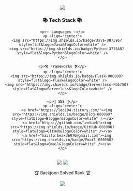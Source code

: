 <div align="center">
	<img src="https://capsule-render.vercel.app/api?type=waving&color=auto&height=200&section=header&text=leobaek%20Github!&fontSize=90" />	
</div>

<div align="center">
	<h3>📚 Tech Stack 📚</h3>

	<p>✨ Languages ✨</p>
	<p align="center">
		<img src="https://img.shields.io/badge/Java-007396?style=flat&logo=Java&logoColor=white" />
		<img src="https://img.shields.io/badge/Python-3776AB?style=flat&logo=Python&logoColor=white" />
	</p>

	<p>🛠 Frameworks 🛠</p>
	<p align="center">
		<img src="https://img.shields.io/badge/Flask-000000?style=flat&logo=Flask&logoColor=white" />
		<img src="https://img.shields.io/badge/Serverless-FD5750?style=flat&logo=Serverless&logoColor=white" />
	</p>

	<p>🎨 SNS 🎨</p>
	<p align="center">
		<a href="https://leo104.tistory.com/"><img src="https://img.shields.io/badge/Blog-000000?style=flat&logo=Blogger&logoColor=white" /></a>
		<a href="https://github.com/leobaek"><img src="https://img.shields.io/badge/GitHub-000000?style=flat&logo=GitHub&logoColor=white" /></a>
		<a href="mailto:beak36976@gmail.com"><img src="https://img.shields.io/badge/Email-000000?style=flat&logo=Gmail&logoColor=white" /></a>
	</p>
</div>

<div align="center">
	<br>
	<img src="https://github-readme-stats.vercel.app/api/top-langs/?username=kycasdzxc&layout=compact">
	<img src="https://github-readme-stats.vercel.app/api?username=kycasdzxc&show_icons=true">
	<br>
	<p>🏆 Baekjoon Solved Rank 🏆</p>
	<a href="https://solved.ac/kycasdzxc"><img src="http://mazassumnida.wtf/api/v2/generate_badge?boj=kycasdzxc"></a>
	<br>
</div>
